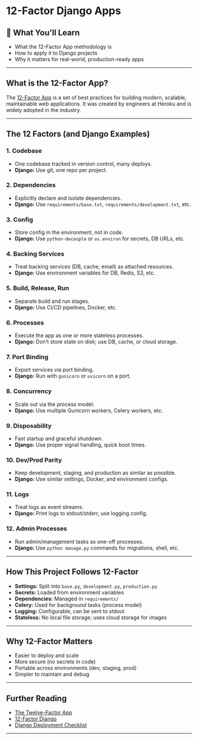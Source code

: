 # 12-Factor Django Apps

## 🎯 What You'll Learn

- What the 12-Factor App methodology is
- How to apply it to Django projects
- Why it matters for real-world, production-ready apps

---

## What is the 12-Factor App?

The [12-Factor App](https://12factor.net/) is a set of best practices for building modern, scalable, maintainable web applications. It was created by engineers at Heroku and is widely adopted in the industry.

---

## The 12 Factors (and Django Examples)

### 1. **Codebase**
- One codebase tracked in version control, many deploys.
- **Django:** Use git, one repo per project.

### 2. **Dependencies**
- Explicitly declare and isolate dependencies.
- **Django:** Use `requirements/base.txt`, `requirements/development.txt`, etc.

### 3. **Config**
- Store config in the environment, not in code.
- **Django:** Use `python-decouple` or `os.environ` for secrets, DB URLs, etc.

### 4. **Backing Services**
- Treat backing services (DB, cache, email) as attached resources.
- **Django:** Use environment variables for DB, Redis, S3, etc.

### 5. **Build, Release, Run**
- Separate build and run stages.
- **Django:** Use CI/CD pipelines, Docker, etc.

### 6. **Processes**
- Execute the app as one or more stateless processes.
- **Django:** Don’t store state on disk; use DB, cache, or cloud storage.

### 7. **Port Binding**
- Export services via port binding.
- **Django:** Run with `gunicorn` or `uvicorn` on a port.

### 8. **Concurrency**
- Scale out via the process model.
- **Django:** Use multiple Gunicorn workers, Celery workers, etc.

### 9. **Disposability**
- Fast startup and graceful shutdown.
- **Django:** Use proper signal handling, quick boot times.

### 10. **Dev/Prod Parity**
- Keep development, staging, and production as similar as possible.
- **Django:** Use similar settings, Docker, and environment configs.

### 11. **Logs**
- Treat logs as event streams.
- **Django:** Print logs to stdout/stderr, use logging config.

### 12. **Admin Processes**
- Run admin/management tasks as one-off processes.
- **Django:** Use `python manage.py` commands for migrations, shell, etc.

---

## How This Project Follows 12-Factor

- **Settings:** Split into `base.py`, `development.py`, `production.py`
- **Secrets:** Loaded from environment variables
- **Dependencies:** Managed in `requirements/`
- **Celery:** Used for background tasks (process model)
- **Logging:** Configurable, can be sent to stdout
- **Stateless:** No local file storage; uses cloud storage for images

---

## Why 12-Factor Matters

- Easier to deploy and scale
- More secure (no secrets in code)
- Portable across environments (dev, staging, prod)
- Simpler to maintain and debug

---

## Further Reading

- [The Twelve-Factor App](https://12factor.net/)
- [12-Factor Django](https://devcenter.heroku.com/articles/django-app-configuration)
- [Django Deployment Checklist](https://docs.djangoproject.com/en/stable/howto/deployment/checklist/)

---